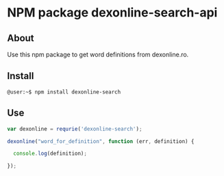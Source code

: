 NPM package dexonline-search-api
================================
## About ##

Use this npm package to get word definitions from dexonline.ro.

## Install ##

`@user:~$ npm install dexonline-search`

## Use ##

```js
var dexonline = requrie('dexonline-search');

dexonline("word_for_definition", function (err, definition) {

  console.log(definition);

});

```
